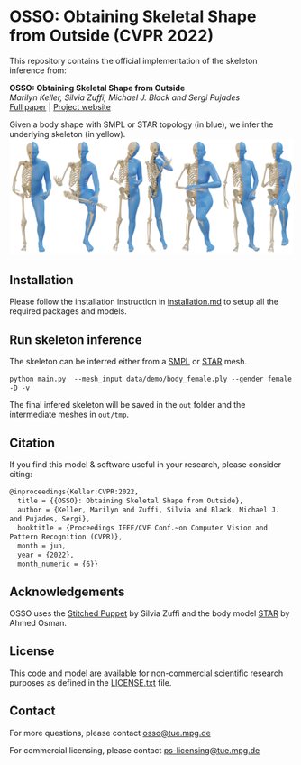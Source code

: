 # OSSO: Obtaining Skeletal Shape from Outside (CVPR 2022)

This repository contains the official implementation of the skeleton inference from:

**OSSO: Obtaining Skeletal Shape from Outside** <br>*Marilyn Keller, Silvia Zuffi, Michael J. Black and Sergi Pujades* <br>[Full paper](https://download.is.tue.mpg.de/osso/OSSO.pdf) | [Project website](https://osso.is.tue.mpg.de/index.html#Dataset) 


Given a body shape with SMPL or STAR topology (in blue), we infer the underlying skeleton (in yellow).
![teaser](./figures/skeleton_results.png)


## Installation
Please follow the installation instruction in [installation.md](installation.md) to setup all the required packages and models.


## Run skeleton inference

The skeleton can be inferred either from a [SMPL](https://smpl.is.tue.mpg.de/) or [STAR](https://github.com/ahmedosman/STAR) mesh.

``` 
python main.py  --mesh_input data/demo/body_female.ply --gender female -D -v
```

The final infered skeleton will be saved in the `out` folder and the intermediate meshes in `out/tmp`.


## Citation

If you find this model & software useful in your research, please consider citing:

```
@inproceedings{Keller:CVPR:2022,
  title = {{OSSO}: Obtaining Skeletal Shape from Outside},
  author = {Keller, Marilyn and Zuffi, Silvia and Black, Michael J. and Pujades, Sergi},
  booktitle = {Proceedings IEEE/CVF Conf.~on Computer Vision and Pattern Recognition (CVPR)},
  month = jun,
  year = {2022},
  month_numeric = {6}}
```

## Acknowledgements

OSSO uses the [Stitched Puppet](https://stitch.is.tue.mpg.de/) by Silvia Zuffi and the body model [STAR](https://github.com/ahmedosman/STAR) by Ahmed Osman.

## License

This code and model are available for non-commercial scientific research purposes as defined in the [LICENSE.txt](LICENSE.txt) file.

## Contact

For more questions, please contact osso@tue.mpg.de

For commercial licensing, please contact ps-licensing@tue.mpg.de